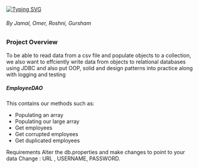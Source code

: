 [![Typing SVG](https://readme-typing-svg.herokuapp.com?font=Fira+Code&size=30&pause=1000&vCenter=true&width=435&lines=Employee+CSV+Project)](https://git.io/typing-svg)

###### By Jamal, Omer, Roshni, Gursham

### Project Overview
To be able to read data from a csv file and populate objects to a collection, we also want to effciently write data from
objects to relational databases using JDBC and also put OOP, solid and design patterns into practice along with logging and testing

##### EmployeeDAO
This contains our methods such as:

- Populating an array
- Populating our large array
- Get employees
- Get corrupted employees
- Get duplicated employees

Requirements
Alter the db.properties and make changes to point to your data 
Change  : URL , USERNAME, PASSWORD.
